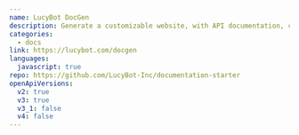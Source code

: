 ```yaml
---
name: LucyBot DocGen
description: Generate a customizable website, with API documentation, console, and interactive workflows, from an OpenAPI spec
categories:
  - docs
link: https://lucybot.com/docgen
languages:
  javascript: true
repo: https://github.com/LucyBot-Inc/documentation-starter
openApiVersions:
  v2: true
  v3: true
  v3_1: false
  v4: false
---
```

